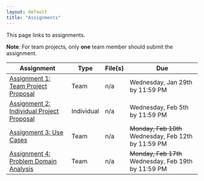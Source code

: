 ```yaml
---
layout: default
title: "Assignments"
---
```


This page links to assignments.

**Note**: For team projects, only **one** team member should submit the assignment.

Assignment | Type | File(s) | Due
---------- | ---- | ------- | ---
[Assignment 1: Team Project Proposal](assign01.html) | Team | n/a | Wednesday, Jan 29th by 11:59 PM
[Assignment 2: Individual Project Proposal](assign02.html) | Individual | n/a | Wednesday, Feb 5th by 11:59 PM
[Assignment 3: Use Cases](assign03.html) | Team | n/a | <strike>Monday, Feb 10th</strike> Wednesday, Feb 12th by 11:59 PM
[Assignment 4: Problem Domain Analysis](assign04.html) | Team | n/a | <strike>Monday, Feb 17th</strike> Wednesday, Feb 19th by 11:59 PM

